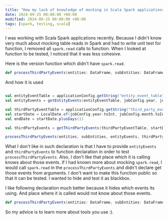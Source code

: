 ```yaml
---
title: "How my lack of knowledge of mocking in Scala Spark applications was affecting code structure"
date: 2024-09-25 00:00:00 +00:00
modified: 2024-09-25 00:00:00 +00:00
tags: [spark, testing, scala]
---
```


I was working with Scala Spark applications recently. Because I didn't know very much about mocking table reads in Spark and had to write unit test for function, I removed all `spark.read` calls to function. When I looked at function to be tested, I noticed that it was less cohesive. 

Here is the version function which didn't have `spark.read`. 

```scala
def processThirdPartyEvents(entities: DataFrame, subEntities: DataFrame, entityEvents: DataFrame, thirdPartyEvents: DataFrame)
```

And how it is used

```scala

val entityEventTable = applicationConfig.getString("entity_event_table")
val entityEvents = getEntityEvents(entityEventTable, jobConfig.year, jobConfig.month, jobConfig.day).cache()

val thirdPartyEventTable = applicationConfig.getString("third_party_event_table")
val startDate = LocalDate.of(jobConfig.year.toInt, jobConfig.month.toInt, jobConfig.day.toInt)
val endDate = startDate.plusDays(1)

val thirdPartyEvents = getThirdPartyEvents(thirdPartyEventTable, startDate, endDate)

processThirdPartyEvents(entities, subEntities, entityEvents, thirdPartyEvents)
```

What I don't like in such declaration is that I have to provide `entityEvents` and `thirdPartyEvents` to function declaration in order to test `processThirdPartyEvents`. Also, I don't like that place which it is calling knows about those events. If I had known more about mocking `spark.read`, I would call `spark.read` in the `processThirdPartyEvents` and didn't declare get those events from arguments. I don't want to make this function public so that it can be tested. I wanted to hide and test it as blackbox.


I like following declaration much better because it hides which events its using. And place where it is called would not know about those events.

```scala
def processThirdPartyEvents(entities: DataFrame, subEntities: DataFrame)
```

So my advice is to learn more about tools you use :).